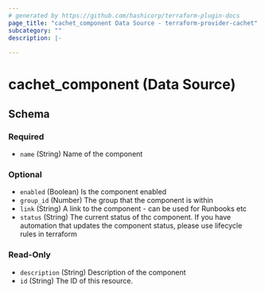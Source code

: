 ```yaml
---
# generated by https://github.com/hashicorp/terraform-plugin-docs
page_title: "cachet_component Data Source - terraform-provider-cachet"
subcategory: ""
description: |-
  
---
```


# cachet_component (Data Source)





<!-- schema generated by tfplugindocs -->
## Schema

### Required

- `name` (String) Name of the component

### Optional

- `enabled` (Boolean) Is the component enabled
- `group_id` (Number) The group that the component is within
- `link` (String) A link to the component - can be used for Runbooks etc
- `status` (String) The current status of thc component. If you have automation that updates the component status, please use lifecycle rules in terraform

### Read-Only

- `description` (String) Description of the component
- `id` (String) The ID of this resource.


